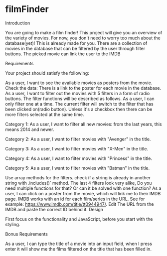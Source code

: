 # filmFinder
Introduction

You are going to make a film finder! This project will give you an overview of the variety of movies. For now, you don't need to worry too much about the database(yet)! This is already made for you. There are a collection of movies in the database that can be filtered by the user through filter buttons. The picked movie can link the user to the IMDB

Requirements

Your project should satisfy the following:

As a user, I want to see the available movies as posters from the movie.
Check the data: There is a link to the poster for each movie in the database.
As a user, I want to filter out the movies with 5 filters in a form of radio buttons. The filter functions will be described as follows.
As a user, I can only filter one at a time.
The current filter will switch to the filter that has been clicked on(radio button). Unless it's a checkbox then there can be more filters selected at the same time.

Category 1: As a user, I want to filter all new movies: from the last years, this means 2014 and newer.

Category 2: As a user, I want to filter movies with "Avenger" in the title.

Category 3: As a user, I want to filter movies with "X-Men" in the title.

Category 4: As a user, I want to filter movies with "Princess" in the title.

Category 5: As a user, I want to filter movies with "Batman" in the title.

Use array methods for the filters.
check if a string is already in another string with .includes()` method.
The last 4 filters look very alike, Do you need multiple functions for that? Or can it be solved with one function?
As a user, I can click on a poster from the movie, which will link me to their IMDB page.
IMDB works with an id for each film/series in the URL. See for example: https://www.imdb.com/title/tt0944947/. Edit The URL from the IMDB and paste the correct ID behind it.
Design

First focus on the functionality and JavaScript, before you start with the styling.


Bonus Requirements

As a user, I can type the title of a movie into an input field, when I press enter it will show me the films filtered on the title that has been filled in.
